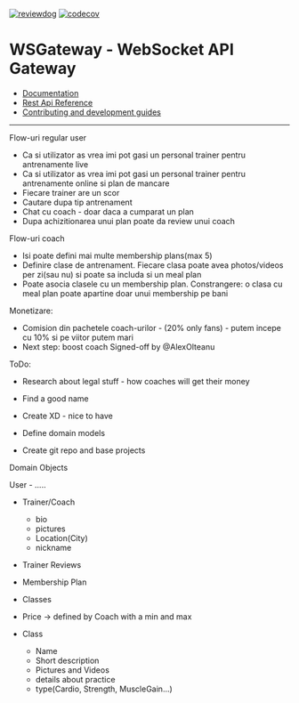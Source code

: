 [![reviewdog](https://github.com/cosminseceleanu/ws-gateway/workflows/reviewdog/badge.svg?branch=master&event=push)](https://github.com/cosminseceleanu/ws-gateway/actions?query=workflow%3Areviewdog+event%3Apush+branch%3Amaster)
[![codecov](https://codecov.io/gh/cosminseceleanu/ws-gateway/branch/master/graph/badge.svg)](https://codecov.io/gh/cosminseceleanu/ws-gateway)


# WSGateway - WebSocket API Gateway

- [Documentation](https://cosminseceleanu.github.io/ws-gateway/#/)
- [Rest Api Reference](https://cosminseceleanu.github.io/ws-gateway/rest-api-reference)
- [Contributing and development guides](https://cosminseceleanu.github.io/ws-gateway/#/contributing/)



--------------------------

Flow-uri regular user
- Ca si utilizator as vrea imi pot gasi un personal trainer pentru antrenamente live
- Ca si utilizator as vrea imi pot gasi un personal trainer pentru antrenamente online si plan de mancare
- Fiecare trainer are un scor
- Cautare dupa tip antrenament
- Chat cu coach - doar daca a cumparat un plan
- Dupa achizitionarea unui plan poate da review unui coach

Flow-uri coach

- Isi poate defini mai multe membership plans(max 5)
- Definire clase de antrenament. Fiecare clasa poate avea photos/videos per zi(sau nu) si poate sa includa si un meal plan 
- Poate asocia clasele cu un membership plan. Constrangere: o clasa cu meal plan poate apartine doar unui membership pe bani


Monetizare:

- Comision din pachetele coach-urilor - (20% only fans) - putem incepe cu 10% si pe viitor putem mari
- Next step: boost coach Signed-off by @AlexOlteanu

ToDo:

- Research about legal stuff - how coaches will get their money
- Find a good name

- Create XD - nice to have
- Define domain models
- Create git repo and base projects

Domain Objects

User
    - .....


- Trainer/Coach
   - bio
   - pictures
   - Location(City)
   - nickname

- Trainer Reviews   
   
- Membership Plan
 - Classes
 - Price -> defined by Coach with a min and max

- Class
    - Name
    - Short description
    - Pictures and Videos
    - details about practice
    - type(Cardio, Strength, MuscleGain...)